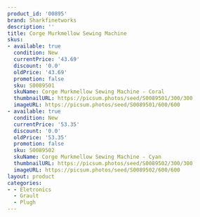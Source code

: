 ```yaml
---
product_id: '00895'
brand: Sharkfinetworks
description: ''
title: Corge Murkmellow Sewing Machine
skus:
- available: true
  condition: New
  currentPrice: '43.69'
  discount: '0.0'
  oldPrice: '43.69'
  promotion: false
  sku: S0089501
  skuName: Corge Murkmellow Sewing Machine - Coral
  thumbnailURL: https://picsum.photos/seed/S0089501/300/300
  imageURL: https://picsum.photos/seed/S0089501/600/600
- available: true
  condition: New
  currentPrice: '53.35'
  discount: '0.0'
  oldPrice: '53.35'
  promotion: false
  sku: S0089502
  skuName: Corge Murkmellow Sewing Machine - Cyan
  thumbnailURL: https://picsum.photos/seed/S0089502/300/300
  imageURL: https://picsum.photos/seed/S0089502/600/600
layout: product
categories:
- - Eletronics
  - Grault
  - Plugh
---
```

